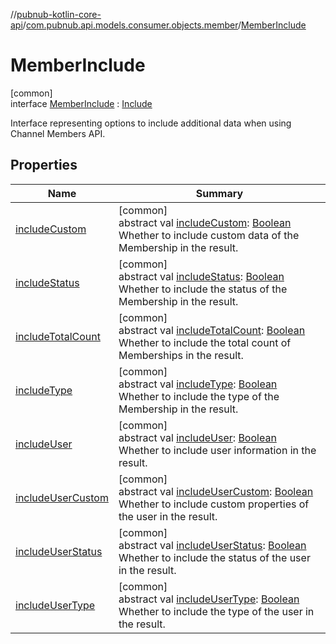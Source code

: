 //[pubnub-kotlin-core-api](../../../index.md)/[com.pubnub.api.models.consumer.objects.member](../index.md)/[MemberInclude](index.md)

# MemberInclude

[common]\
interface [MemberInclude](index.md) : [Include](../-include/index.md)

Interface representing options to include additional data when using Channel Members API.

## Properties

| Name | Summary |
|---|---|
| [includeCustom](../-include/include-custom.md) | [common]<br>abstract val [includeCustom](../-include/include-custom.md): [Boolean](https://kotlinlang.org/api/core/kotlin-stdlib/kotlin/-boolean/index.html)<br>Whether to include custom data of the Membership in the result. |
| [includeStatus](../-include/include-status.md) | [common]<br>abstract val [includeStatus](../-include/include-status.md): [Boolean](https://kotlinlang.org/api/core/kotlin-stdlib/kotlin/-boolean/index.html)<br>Whether to include the status of the Membership in the result. |
| [includeTotalCount](../-include/include-total-count.md) | [common]<br>abstract val [includeTotalCount](../-include/include-total-count.md): [Boolean](https://kotlinlang.org/api/core/kotlin-stdlib/kotlin/-boolean/index.html)<br>Whether to include the total count of Memberships in the result. |
| [includeType](../-include/include-type.md) | [common]<br>abstract val [includeType](../-include/include-type.md): [Boolean](https://kotlinlang.org/api/core/kotlin-stdlib/kotlin/-boolean/index.html)<br>Whether to include the type of the Membership in the result. |
| [includeUser](include-user.md) | [common]<br>abstract val [includeUser](include-user.md): [Boolean](https://kotlinlang.org/api/core/kotlin-stdlib/kotlin/-boolean/index.html)<br>Whether to include user information in the result. |
| [includeUserCustom](include-user-custom.md) | [common]<br>abstract val [includeUserCustom](include-user-custom.md): [Boolean](https://kotlinlang.org/api/core/kotlin-stdlib/kotlin/-boolean/index.html)<br>Whether to include custom properties of the user in the result. |
| [includeUserStatus](include-user-status.md) | [common]<br>abstract val [includeUserStatus](include-user-status.md): [Boolean](https://kotlinlang.org/api/core/kotlin-stdlib/kotlin/-boolean/index.html)<br>Whether to include the status of the user in the result. |
| [includeUserType](include-user-type.md) | [common]<br>abstract val [includeUserType](include-user-type.md): [Boolean](https://kotlinlang.org/api/core/kotlin-stdlib/kotlin/-boolean/index.html)<br>Whether to include the type of the user in the result. |

